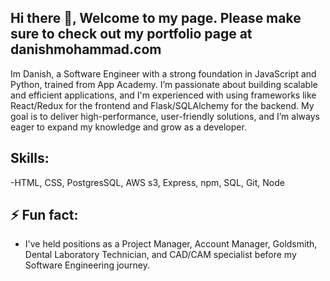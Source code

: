 ## Hi there 👋, Welcome to my page. Please make sure to check out my portfolio page at danishmohammad.com 

Im Danish, a Software Engineer with a strong foundation in JavaScript and Python, trained from App Academy. I’m passionate about building scalable and efficient applications, and I'm experienced with using frameworks like React/Redux for the frontend and Flask/SQLAlchemy for the backend. My goal is to deliver high-performance, user-friendly solutions, and I’m always eager to expand my knowledge and grow as a developer.

## Skills: 
-HTML, CSS, PostgresSQL, AWS s3, Express, npm, SQL, Git, Node 

## ⚡ Fun fact:
- I've held positions as a Project Manager, Account Manager, Goldsmith, Dental Laboratory Technician, and CAD/CAM specialist before my Software Engineering journey.
